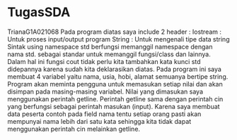 # TugasSDA
TrianaG1A021068
Pada program diatas saya include 2 header :
Iostream : Untuk proses input/output program
String : Untuk mengenali tipe data string
Sintak using namespace std berfungsi memanggil namespace dengan nama std. sebagai standar untuk memanggil fungsi/class dan lainnya. Dalam hal ini fungsi cout tidak perlu kita tambahkan kata kunci std didepannya karena sudah kita deklarasikan diatas.
Pada program ini saya membuat 4 variabel yaitu nama, usia, hobi, alamat semuanya bertipe string.
Program akan meminta pengguna untuk memasukan setiap nilai dan akan disimpan pada masing-masing variabel. Nilai yang dimasukan saya menggunakan perintah getline.
Perintah getline sama dengan perintah cin yang berfungsi sebagai perintah masukan (input).
Karena saya membuat data peserta contoh pada field nama tentu setiap orang pasti akan mempunyai nama lebih dari satu kata sehingga kita tidak dapat menggunakan perintah cin melainkan getline.
